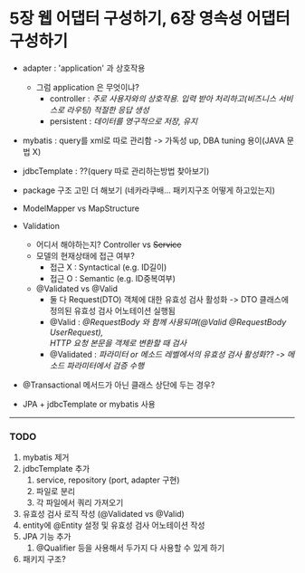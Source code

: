 # 5장 웹 어댑터 구성하기, 6장 영속성 어댑터 구성하기

- adapter : 'application' 과 상호작용
  - 그럼 application 은 무엇이냐?
    - controller : _주로 사용자와의 상호작용. 입력 받아 처리하고(비즈니스 서비스로 라우팅) 적절한 응답 생성_
    - persistent : _데이터를 영구적으로 저장, 유지_


- mybatis : query를 xml로 따로 관리함 -> 가독성 up, DBA tuning 용이(JAVA 문법 X)
- jdbcTemplate : ??(query 따로 관리하는방법 찾아보기)


- package 구조 고민 더 해보기 (네카라쿠배... 패키지구조 어떻게 하고있는지)
- ModelMapper vs MapStructure


- Validation
  - 어디서 해야하는지? Controller vs ~~Service~~
  - 모델의 현재상태에 접근 여부? 
    - 접근 X : Syntactical (e.g. ID길이)
    - 접근 O : Semantic (e.g. ID중복여부)
  - @Validated vs @Valid
    - 둘 다 Request(DTO) 객체에 대한 유효성 검사 활성화 -> DTO 클래스에 정의된 유효성 검사 어노테이션 실행됨
    - @Valid : _@RequestBody 와 함께 사용되며(@Valid @RequestBody UserRequest),_ \
        _HTTP 요청 본문을 객체로 변환할 때 검사_
    - @Validated : _파라미터 or 메소드 레벨에서의 유효성 검사 활성화?? -> 메소드 파라미터에서 검증 수행_
      

- @Transactional 메서드가 아닌 클래스 상단에 두는 경우?


- JPA + jdbcTemplate or mybatis 사용
---
### TODO
1. mybatis 제거
2. jdbcTemplate 추가
   1. service, repository (port, adapter 구현)
   2. 파일로 분리
   3. 각 파일에서 쿼리 가져오기
3. 유효성 검사 로직 작성 (@Validated vs @Valid)
4. entity에 @Entity 설정 및 유효성 검사 어노테이션 작성
5. JPA 기능 추가
   1. @Qualifier 등을 사용해서 두가지 다 사용할 수 있게 하기
6. 패키지 구조?